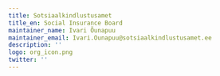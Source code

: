 ```yaml
---
title: Sotsiaalkindlustusamet
title_en: Social Insurance Board
maintainer_name: Ivari Õunapuu
maintainer_email: Ivari.Ounapuu@sotsiaalkindlustusamet.ee
description: ''
logo: org_icon.png
twitter: ''
---
```

